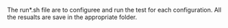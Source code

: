 The run*.sh file are to configuree and run the test for each configuration.
All the resualts are save in the appropriate folder.